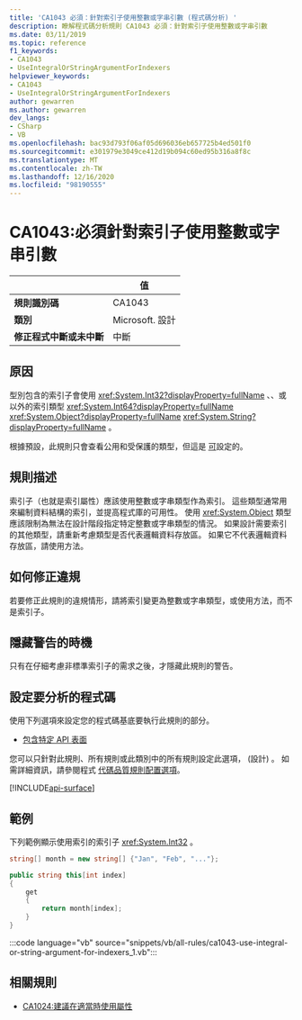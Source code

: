 ```yaml
---
title: 'CA1043 必須：針對索引子使用整數或字串引數 (程式碼分析) '
description: 瞭解程式碼分析規則 CA1043 必須：針對索引子使用整數或字串引數
ms.date: 03/11/2019
ms.topic: reference
f1_keywords:
- CA1043
- UseIntegralOrStringArgumentForIndexers
helpviewer_keywords:
- CA1043
- UseIntegralOrStringArgumentForIndexers
author: gewarren
ms.author: gewarren
dev_langs:
- CSharp
- VB
ms.openlocfilehash: bac93d793f06af05d696036eb657725b4ed501f0
ms.sourcegitcommit: e301979e3049ce412d19b094c60ed95b316a8f8c
ms.translationtype: MT
ms.contentlocale: zh-TW
ms.lasthandoff: 12/16/2020
ms.locfileid: "98190555"
---
```

# <a name="ca1043-use-integral-or-string-argument-for-indexers"></a>CA1043:必須針對索引子使用整數或字串引數

| | 值 |
|-|-|
| **規則識別碼** |CA1043|
| **類別** |Microsoft. 設計|
| **修正程式中斷或未中斷** |中斷|

## <a name="cause"></a>原因

型別包含的索引子會使用 <xref:System.Int32?displayProperty=fullName> 、、或以外的索引類型 <xref:System.Int64?displayProperty=fullName> <xref:System.Object?displayProperty=fullName> <xref:System.String?displayProperty=fullName> 。

根據預設，此規則只會查看公用和受保護的類型，但這是 [可](#configure-code-to-analyze)設定的。

## <a name="rule-description"></a>規則描述

索引子（也就是索引屬性）應該使用整數或字串類型作為索引。 這些類型通常用來編制資料結構的索引，並提高程式庫的可用性。 使用 <xref:System.Object> 類型應該限制為無法在設計階段指定特定整數或字串類型的情況。 如果設計需要索引的其他類型，請重新考慮類型是否代表邏輯資料存放區。 如果它不代表邏輯資料存放區，請使用方法。

## <a name="how-to-fix-violations"></a>如何修正違規

若要修正此規則的違規情形，請將索引變更為整數或字串類型，或使用方法，而不是索引子。

## <a name="when-to-suppress-warnings"></a>隱藏警告的時機

只有在仔細考慮非標準索引子的需求之後，才隱藏此規則的警告。

## <a name="configure-code-to-analyze"></a>設定要分析的程式碼

使用下列選項來設定您的程式碼基底要執行此規則的部分。

- [包含特定 API 表面](#include-specific-api-surfaces)

您可以只針對此規則、所有規則或此類別中的所有規則設定此選項， (設計) 。 如需詳細資訊，請參閱程式 [代碼品質規則配置選項](../code-quality-rule-options.md)。

[!INCLUDE[api-surface](~/includes/code-analysis/api-surface.md)]

## <a name="example"></a>範例

下列範例顯示使用索引的索引子 <xref:System.Int32> 。

```csharp
string[] month = new string[] {"Jan", "Feb", "..."};

public string this[int index]
{
    get
    {
        return month[index];
    }
}
```

:::code language="vb" source="snippets/vb/all-rules/ca1043-use-integral-or-string-argument-for-indexers_1.vb":::

## <a name="related-rules"></a>相關規則

- [CA1024:建議在適當時使用屬性](ca1024.md)
